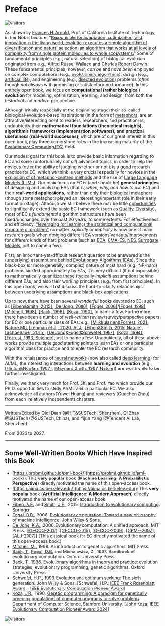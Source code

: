 # Preface

![visitors](https://visitor-badge.laobi.icu/badge?page_id=Evolutionary-Intelligence.ECAMP-Preface)

As shown by [Frances H. Arnold](http://fhalab.caltech.edu/), Prof. of California Institute of
Technology, in her Nobel Lecture, "[Responsible for adaptation, optimization, and innovation in
the living world, evolution executes a simple algorithm of diversification and natural selection,
an algorithm that works at all levels of complexity from single protein molecules to whole
ecosystems.](https://www.nobelprize.org/uploads/2018/10/arnold-lecture.pdf)" Some of fundamental
principles (e.g., natural selection) of biological evolution originated from e.g., [Alfred Russel
Wallace](https://tinyurl.com/yvwmuv9b) and [Charles Robert Darwin](https://tinyurl.com/5ywts76r).
These fundamental principles, however, *can be* and *have been* employed on complex computational
(e.g., [evolutionary algorithms](https://tinyurl.com/y57b2r96)), design (e.g., [artificial
life](https://direct.mit.edu/artl)), and engineering (e.g., [directed
evolution](http://fhalab.caltech.edu/)) problems (*often* though *not always* with promising or
satisfactory performance). In this entirely open book, we focus on **computational (rather
biological) evolution** for modeling, optimization, learning, and design, from both the
*historical* and *modern* perspective.

Although initially (especially at the beginning stage) their so-called biological-evolution-based
inspirations (in the form of [metaphors]()) are an attractive/interesting point to readers,
researchers, and practitioners, undoubtedly their **mathematical foundations (theoretical
insights), algorithmic frameworks (implementation softwares), and practical usefulness (real-world
successes)**, which are of our great interest in this open book, play three cornerstone roles in
the increasing maturity of the [Evolutionary Computing (EC)](https://tinyurl.com/48r89bv2) field.

Our modest goal for this book is to provide basic information regarding to EC and some
(unfortunately *not all*) advanced topics, in order to help the novices foster the ability of
judging whether or not it is a [good](https://link.springer.com/article/10.1007/s11721-021-00202-9)
research practice for EC, which we think is very crucial especially for novices in the [explosion of
of metaphor-centred methods](https://publications.aston.ac.uk/id/eprint/44574/1/ALIFE_LLCS.pdf) and
the rise of [Large Language Models (LLMs)](https://chat.openai.com/). Our main focus on EC is (and
should be) **general principles** of designing and analyzing EAs (that is, *when, why, and how to use
EC*) and their **real-world applications**, rather than only their [biological metaphors](https://github.com/Evolutionary-Intelligence/DistributedEvolutionaryComputation/blob/main/Summary/EvolutionaryComputation.md#metaheuristics) (though some metaphors played an interesting/important role in their early formation stage). Although we still believe there may be little [opportunities](https://www.nature.com/articles/s42256-020-00278-8) to significantly extend the basic EC framework (such as [Quality-Diversity](https://www.nature.com/articles/nature14422)), most of EC's *fundamental* algorithmic structures have been fixed/unchanged over the past 20 years, to some extents. For effectiveness and efficiency, ["leveraging (or learning) the statistical and computational structure of problem"](https://www.nowpublishers.com/article/Details/MAL-070) no matter *explicitly* or *implicitly* is now one of main research goals when desiging different EA versions/variants/improvements for different kinds of hard problems (such as [EDA](), [CMA-ES](), [NES](), [Surrogate Models](), just to name a few).

First, an important-yet-difficult research question to be answered is the (underlying) assumptions
behind [Evolutionary Algorithms (EAs)](https://www.nature.com/articles/nature14544). Since the
black-box (or more generally, complex) nature of most hard (e.g., NP-hard) problems tackled
approximately by EAs, it is very difficult (if not impossible) to mathematically quantitize these
(typically *implicit*) assumptions behind different EAs, and also their working principles (e.g.,
from first principles). In this open book, we will first discuss the hard-to-clarify relationships
between underlying assumptions and black-box applications.

Up to now, there have been several *wonderful* books devoted to EC, such as [[Eiben&Smith, 2015]](https://link.springer.com/book/10.1007/978-3-662-44874-8), [[De Jong, 2006]](https://ieeexplore.ieee.org/book/6267245), [[Fogel, 2006]](https://ieeexplore.ieee.org/book/5237910)/[[Fogel, 1998]](https://ieeexplore.ieee.org/book/5263042), [[Mitchell, 1998]](https://direct.mit.edu/books/book/4675/An-Introduction-to-Genetic-Algorithms), [[Back, 1996]](https://academic.oup.com/book/40791), [[Koza, 1990]](http://infolab.stanford.edu/pub/cstr/reports/cs/tr/90/1314/CS-TR-90-1314.pdf), to name a few. Furthermore, there have been a number of *well-written* review/survey/perspective papers for EC or one particular class of EAs: e.g., [[Miikkulainen&Forrest, 2021, Nature MI]](https://www.nature.com/articles/s42256-020-00278-8), [[Lehman et al., 2020, ALJ]](https://direct.mit.edu/artl/article/26/2/274/93255/The-Surprising-Creativity-of-Digital-Evolution-A), [[Eiben&Smith, 2015, Nature]](https://www.nature.com/articles/nature14544), [[Schoenauer, 2015]](https://link.springer.com/chapter/10.1007/978-94-017-9014-7_28), [[De Jong&Fogel&Schwefel, 1997]](https://www.taylorfrancis.com/chapters/edit/10.1201/9781482268713-13/history-evolutionary-computation), [[Koza, 1994]](), [[Forrest, 1993, Science]](https://www.science.org/doi/10.1126/science.8346439), just to name a few. Undoubtedly, all of these above works provide multiple *good* starting points to learn EAs or one particular algorithm class for practice and to enter the EC research community.

With the renaissance of [neural networks](https://www.sciencedirect.com/science/article/abs/pii/S0893608014002135) (now also called [deep learning](https://www.nature.com/articles/nature14539)) for AI/ML, the interesting interactions between **learning and evolution** (e.g., [[Hinton&Nowlan, 1987]](https://www.cs.toronto.edu/~hinton/absps/baldwin.pdf), [[Maynard Smith, 1987, Nature]](https://www.cs.toronto.edu/~hinton/absps/maynardsmith.pdf)) are worthwhile to be further investigated.

Finally, we thank very much for Prof. Shi and Prof. Yao which provide our Ph.D. opportunities to study AI/ML and in particular EC. We also acknowledge all authors (Yuwei Huang) and reviewers (Guochen Zhou) from each (relatively independent) chapters.

************** *** **************
Written/Edited by Qiqi Duan (@HIT&SUSTech, Shenzhen),
Qi Zhao @SUSTech (@SUSTech, China),
and Yijun Yang (@Tencent AI Lab, Shenzhen).

From 2023 to 2027.
************** *** **************

## Some Well-Written Books Which Have Inspired this Book

* [https://probml.github.io/pml-book/](https://probml.github.io/pml-book/):
  This **very popular** book (**Machine Learning: A Probabilistic Perspective**)
  directly motivated the name of this open-access book.
* [https://aima.cs.berkeley.edu/](https://aima.cs.berkeley.edu/):
  This **very popular** book (**Artificial Intelligence: A Modern Approach**)
  directly motivated the name of our open-access book.
* [Eiben, A.E.]() and [Smith, J.E.](), 2015.
  [Introduction to evolutionary computing](https://link.springer.com/book/10.1007/978-3-662-44874-8).
  Springer.
* [Fogel, D.B.](), 2006.
  [Evolutionary computation: Toward a new philosophy of
  machine intelligence](https://tinyurl.com/yc2b2hau).
  John Wiley & Sons.
* [De Jong, K.A.](), 2006.
  Evolutionary computation: A unified approach.
  MIT Press.
  [[[GECCO-2017]](https://dl.acm.org/doi/abs/10.1145/3067695.3067715),
  [[GECCO-2015]](https://dl.acm.org/doi/abs/10.1145/2739482.2756576),
  [[GECCO-2009]](https://dl.acm.org/doi/abs/10.1145/1570256.1570404),
  [[GPME-2007]](https://link.springer.com/article/10.1007/s10710-007-9035-9),
  [[ALJ-2007]](https://direct.mit.edu/artl/article-abstract/13/4/423/2573/Evolutionary-Computation-A-Unified-Approach)]
  (This classical book for EC directly motivated the name of
  this open-access book.)
* [Mitchell, M.](), 1998.
  An introduction to genetic algorithms.
  MIT Press.
* [Bäck, T.](), [Fogel, D.B.]() and Michalewicz, Z., 1997.
  Handbook of evolutionary computation.
  Oxford University Press.
* [Back, T.](), 1996.
  Evolutionary algorithms in theory and practice: evolution strategies,
  evolutionary programming, genetic algorithms.
  Oxford University Press.
* [Schwefel, H.P.](), 1993.
  Evolution and optimum seeking: The sixth generation.
  John Wiley & Sons.
  [Schwefel, H.P.: [IEEE Frank Rosenblatt Award]() +
  [IEEE Evolutionary Computation Pioneer Award]()]
* [Koza, J.R.](https://www.genetic-programming.org/), 1990.
  [Genetic programming: A paradigm for genetically breeding populations of
  computer programs to solve problems](https://tinyurl.com/wxy2n6vy).
  Department of Computer Science, Stanford University.
  [John Koza: [IEEE Evolutionary Computation Pioneer Award
  2024](https://tinyurl.com/ya8s24d9)]

![visitors](https://visitor-badge.laobi.icu/badge?page_id=Evolutionary-Intelligence.ECAMP)
